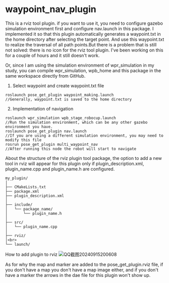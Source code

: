 # waypoint_nav_plugin
This is a rviz tool plugin. if you want to use it, you need to configure gazebo simulation environment first and configure nav.launch in this package.
I implemented it so that this plugin automatically generates a waypoint.txt in the home directory after selecting the target point. And use this waypoint.txt to realize the traversal of all path points.But there is a problem that is still not solved: there is no icon for the rviz tool plugin. I've been working on this for a couple of hours and it still doesn't work.

Or, since I am using the simulation environment of wpr_simulation in my study, you can compile wpr_simulation, wpb_home and this package in the same workspace directly from GitHub.

1. Select waypoint and create waypoint.txt file<br>
 ```
roslaunch pose_get_plugin waypoint_making.launch
//Generally, waypoint.txt is saved to the home directory
 ```
2. Implementation of navigation<br>
 ```
roslaunch wpr_simulation wpb_stage_robocup.launch
//Run the simulation environment, which can be any other gazebo environment you have.
roslaunch pose_get_plugin nav.launch
//If you are using a different simulation environment, you may need to modify this file
rosrun pose_get_plugin multi_waypoint_nav
//After running this node the robot will start to navigate
 ```
About the structure of the rviz plugin tool package, the option to add a new tool in rviz will appear for this plugin only if plugin_description.xml, plugin_name.cpp and plugin_name.h are configured.<br>
 ```
my_plugin/
│
├── CMakeLists.txt
├── package.xml
├── plugin_description.xml
│
├── include/
│   └── package_name/
│       └── plugin_name.h
│
├── src/
│   └── plugin_name.cpp
│
├── rviz/
│<br>
└── launch/
 ```
How to add plugin to rviz
![QQ截图20240915200608](https://github.com/user-attachments/assets/a87faaa0-d051-4ad7-a4f2-e87fddc8b725)

As for why the map and marker are added to the pose_get_plugin.rviz file, if you don't have a map you don't have a map image either, and if you don't have a marker the arrows in the dae file for this plugin won't show up.


